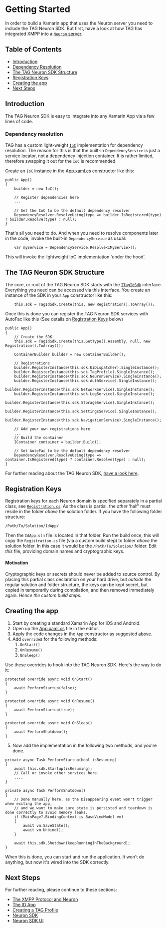 # Getting Started #

In order to build a Xamarin app that uses the Neuron server you need to include the TAG Neuron SDK. But first, have a look at how 
TAG has integrated XMPP into a [`Neuron` server](Xmpp.md).

## Table of Contents ##

- [Introduction](#introduction)
- [Dependency Resolution](#dependency-resolution)
- [The TAG Neuron SDK Structure](#the-tag-neuron-sdk-structure)
- [Registration Keys](#registration-keys)
- [Creating the app](#creating-the-app)
- [Next Steps](#next-steps)

## Introduction ##

The TAG Neuron SDK is easy to integrate into any Xamarin App via a few lines of code.

### Dependency resolution ###
TAG  has a custom light-weight [`IoC`](../IdApp/IdApp/IoC.cs) implementation for dependency resolution. 
The reason for this is that the built-in `DependencyService` is just a service locator, not a dependency injection container.
It is rather limited, therefore swapping it out for the `IoC` is recommended.

Create an `IoC` instance in the [App.xaml.cs](../IdApp/IdApp/App.xaml.cs) constructor like this:

```
public App()
{
    builder = new IoC();

    // Register dependencies here
    ...

    // Set the IoC to be the default dependency resolver
    DependencyResolver.ResolveUsing(type => builder.IsRegistered(type) ? builder.Resolve(type) : null);
}
```

That's all you need to do. And when you need to resolve components later in the code, invoke the built-in `DependencyService` as usual:

```
    var myService = DependencyService.Resolve<IMyServie>();
```
This will invoke the lightweight IoC implementation 'under the hood'.

## The TAG Neuron SDK Structure ##

The core, or root of the TAG Neuron SDK starts with the [`ITagIdSdk`](../Tag.Neuron.Xamarin/ITagIdSdk.cs) interface. 
Everything you need can be accessed via this interface. You create an instance of the SDK in your `App` constructor like this:

```
    this.sdk = TagIdSdk.Create(this, new Registration().ToArray());
```

Once this is done you can register the TAG Neuron SDK services with AutoFac like this (See details on [Registration Keys](#registration-keys) below)

```
public App()
{
    // Create the SDK
    this.sdk = TagIdSdk.Create(this.GetType().Assembly, null, new Registration().ToArray());

    ContainerBuilder builder = new ContainerBuilder();

    // Registrations
    builder.RegisterInstance(this.sdk.UiDispatcher).SingleInstance();
    builder.RegisterInstance(this.sdk.TagProfile).SingleInstance();
    builder.RegisterInstance(this.sdk.NeuronService).SingleInstance();
    builder.RegisterInstance(this.sdk.AuthService).SingleInstance();
    builder.RegisterInstance(this.sdk.NetworkService).SingleInstance();
    builder.RegisterInstance(this.sdk.LogService).SingleInstance();
    builder.RegisterInstance(this.sdk.StorageService).SingleInstance();
    builder.RegisterInstance(this.sdk.SettingsService).SingleInstance();
    builder.RegisterInstance(this.sdk.NavigationService).SingleInstance();

    // Add your own registrations here
    ...
    // Build the container
    IContainer container = builder.Build();

    // Set AutoFac to be the default dependency resolver
    DependencyResolver.ResolveUsing(type => container.IsRegistered(type) ? container.Resolve(type) : null);
}
```
For further reading about the TAG Neuron SDK, [have a look here](NeuronSDK.md).

## Registration Keys ##
Registration keys for each Neuron domain is specified separately in a partial class, see [`Registration.cs`](../IdApp/IdApp/Services/Registration.cs).
As the class is partial, the _other_ 'half' must reside in the folder _above_ the solution folder.
If you have the following folder structure:

```/Path/To/Solution/IdApp/```

Then the `IdApp.sln` file is located in that folder. Run the build once, this will copy the `Registration.cs` file (via a custom build step) to folder _above_ the solution folder. 
In this case it would be the `/Path/To/Solution/` folder.
Edit _this_ file, providing domain names and cryptographic keys.

#### Motivation ####
Cryptographic keys or secrets should never be added to source control. By placing this partial class declaration on your hard drive, but _outside_ the regular solution and folder structure,
the keys can be kept secret, but copied in temporarily during compilation, and then removed immediately again. *Hence the custom build steps*.

## Creating the app ##
1. Start by creating a standard Xamarin App for iOS and Android.
2. Open up the [App.xaml.cs](../IdApp/IdApp/App.xaml.cs) file in the editor.
3. Apply the code changes in the `App` constructor as suggested [above](#the-tag-neuron-sdk-structure).
4. Add `override`s for the following methods:
    1. `OnStart()`
    2. `OnResume()`
    3. `OnSleep()`
 
Use these overrides to hook into the TAG Neuron SDK. Here's the way to do it:
```
protected override async void OnStart()
{
    await PerformStartup(false);
}

protected override async void OnResume()
{
    await PerformStartup(true);
}

protected override async void OnSleep()
{
    await PerformShutdown();
}
```
5. Now add the implementation in the following two methods, and you're done.
```
private async Task PerformStartup(bool isResuming)
{
    await this.sdk.Startup(isResuming);
    // Call or invoke other services here.
    ....
}

private async Task PerformShutdown()
{
    // Done manually here, as the Disappearing event won't trigger when exiting the app,
    // and we want to make sure state is persisted and teardown is done correctly to avoid memory leaks.
    if (MainPage?.BindingContext is BaseViewModel vm)
    {
        await vm.SaveState();
        await vm.Unbind();
    }

    await this.sdk.Shutdown(keepRunningInTheBackground);
}

```
When this is done, you can start and run the application. It won't do anything, but now it's wired into the SDK correctly.

## Next Steps ##
For further reading, please continue to these sections:
- [The XMPP Protocol and Neuron](Xmpp.md)
- [The ID App](AppAnatomy.md)
- [Creating a TAG Profile](CreatingAProfile.md)
- [Neuron SDK](NeuronSDK.md)
- [Neuron SDK UI](NeuronSDKUI.md)
